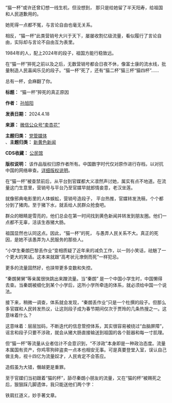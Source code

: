 “猫一杯”或许还曾幻想一线生机，但没想到， 那只是给她留了半天阳寿，给祖国和人民道歉用的。


她死得一点都不冤，与言论自由也毫无关系。


相反，“猫一杯”此类营销号大兴于天下，屡屡收割亿级流量，看似履行了言论自由，实际却与言论不自由互为表里。


1984年的人，配上2024年的段子，祖国方能行稳致远。


在“猫一杯”猝死之前以及之后，无数营销号都会日夜不休，像富士康的流水线，批量制造人民喜闻乐见的段子。“猫一杯”死了，还有“猫二杯”猫三杯“猫四杯”……


总有一杯，会麻翻了你。




**标题：** “猫一杯”猝死的真正原因  

**作者：** [孙旭阳](https://chinadigitaltimes.net/space/卖杏花)  

**发表日期：** 2024.4.18  

**来源：** [微信公众号“卖杏花”](https://web.archive.org/web/https://mp.weixin.qq.com/s/3VR__YRJ2EJoovK0RWNHhw)  

**主题归类：** [党管媒体](https://chinadigitaltimes.net/space/党管媒体)  
、**主题归类：** [新黄色新闻](https://chinadigitaltimes.net/space/新黄色新闻)  

**CDS收藏：** [公民馆](https://chinadigitaltimes.net/space/%E5%85%AC%E6%B0%91%E9%A6%86)  

**版权说明：** 该作品版权归原作者所有。中国数字时代仅对原作进行存档，以对抗中国的网络审查。[详细版权说明](https://chinadigitaltimes.net/chinese/copyright)。


在“猫一杯”被查禁前后，从平台到官媒都大义凛然声讨她，属实有点不地道。在流量这门生意里，营销号与平台乃至官媒早就郎情妾意，老汉坐莲。


就像邪典电影里的人体蜈蚣，营销号造段子， 平台热推，官媒转发洗稿，个个都分到了猪肉。至于猪下水，就丢给人民群众抢食吧。


群众的眼睛是雪亮的，他们总会在第一时间找到黄色新闻并转发到朋友圈。他们一点都不无辜，活该生吞猪大肠。


祖国显然也认同这点。因此，“猫一杯”的死， 与愚弄人民关系不大。真正的死因，是她不该愚弄为人民服务的那些人。


“小学生秦朗巴黎丢作业“变相质疑了近年来的减负工作，以一则小笑话，祛魅了一个更大的笑话。这本来就跟“高考状元潦倒而死”一样犯忌。


更多的流量固然好，也挟带更多变数和失控。


“秦朗舅舅”等亲属很快跳出来蹭流量。当“秦朗” 是一个中国小学生时，中国懒得去查。当秦朗被细化到某个小学后，这所小学所牵连的体系，就必须给中国一个说法。


接下来，稍微一调查，体系就会发现，“秦朗丢作业”只是一个杜撰的段子。但那么多官媒和人民转发热议，让这则段子成为春节期间仅次于贾玲的几条热搜之一。这意味着什么？


这意味着：层层加码，不断迭代的信息管控体系，其实很容易被绕过“血脑屏障”，谣言和段子只要不涉政，就会从猪大肠直接输送到祖国的各个脏器和每一寸肌理。


但“猫一杯”等流量从业者估计不会意识到，“不涉政”本身即是一种政治态度。流量本属国有资产，你鸡零狗碎盗卖一点本也相安无事。可是真要登堂入室，误认自己做主角，视十四亿为流量奴才，人民肯定不会答应。


造假虽为大错，僭越更是重罪。


至于官媒们当初跟着“猫的杯”，舔尽秦朗小朋友的流量，又在“猫的杯“被赐死之后，狠狠踩几脚遗体，我只能送他们两个字：


铁肩扛道义，妙手著文章。


